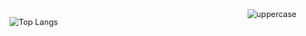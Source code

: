 <img align ="right" src="https://komarev.com/ghpvc/?username=3kl0y47r1&color=blueviolet" alt="uppercase">

![Top Langs](https://github-readme-stats.vercel.app/api/top-langs/?username=uppercasee&layout=compact&theme=tokyonight)

